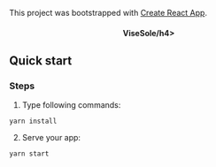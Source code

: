 This project was bootstrapped with [Create React App](https://github.com/facebook/create-react-app).

<h4 align="center">ViseSole/h4>

## Quick start

### Steps

1. Type following commands:
``` console
yarn install
```

2. Serve your app:
``` console
yarn start
```
